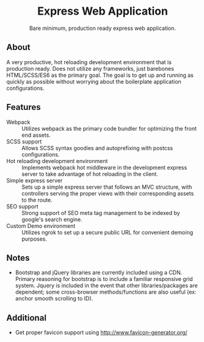<h1 align="center">Express Web Application</h1>
<p align="center">Bare minimum, production ready express web application.</p>

## About
A very productive, hot reloading development environment that is production ready. Does not utilize any frameworks, just barebones HTML/SCSS/ES6 as the primary goal. The goal is to get up and running as quickly as possible without worrying about the boilerplate application configurations.

## Features
<dl>
  <dt>Webpack</dt>
  <dd>Utilizes webpack as the primary code bundler for optimizing the front end assets.</dd>

  <dt>SCSS support</dt>
  <dd>Allows SCSS syntax goodies and autoprefixing with postcss configurations.</dd>

  <dt>Hot reloading development environment</dt>
  <dd>Implements webpack hot middleware in the development express server to take advantage of hot reloading in the client.</dd>
  
  <dt>Simple express server</dt>
  <dd>Sets up a simple express server that follows an MVC structure, with controllers serving the proper views with their corresponding assets to the route.</dd>

  <dt>SEO support</dt>
  <dd>Strong support of SEO meta tag management to be indexed by google's search engine.</dd>

  <dt>Custom Demo environment</dt>
  <dd>Utilizes ngrok to set up a secure public URL for convenient demoing purposes.</dd>
</dl>

## Notes
  - Bootstrap and jQuery libraries are currently included using a CDN. Primary reasoning for bootstrap is to include a familiar responsive grid system. Jquery is included in the event that other libraries/packages are dependent; some cross-browser methods/functions are also useful (ex: anchor smooth scrolling to ID).

## Additional
  - Get proper favicon support using http://www.favicon-generator.org/
